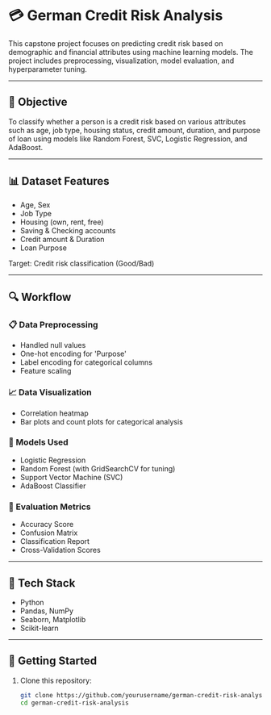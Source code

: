 # 💳 German Credit Risk Analysis

This capstone project focuses on predicting credit risk based on demographic and financial attributes using machine learning models. The project includes preprocessing, visualization, model evaluation, and hyperparameter tuning.

---

## 📌 Objective

To classify whether a person is a credit risk based on various attributes such as age, job type, housing status, credit amount, duration, and purpose of loan using models like Random Forest, SVC, Logistic Regression, and AdaBoost.

---

## 📊 Dataset Features

- Age, Sex
- Job Type
- Housing (own, rent, free)
- Saving & Checking accounts
- Credit amount & Duration
- Loan Purpose

Target: Credit risk classification (Good/Bad)

---

## 🔍 Workflow

### 📋 Data Preprocessing
- Handled null values
- One-hot encoding for 'Purpose'
- Label encoding for categorical columns
- Feature scaling

### 📈 Data Visualization
- Correlation heatmap
- Bar plots and count plots for categorical analysis

### 🧠 Models Used
- Logistic Regression
- Random Forest (with GridSearchCV for tuning)
- Support Vector Machine (SVC)
- AdaBoost Classifier

### 🧪 Evaluation Metrics
- Accuracy Score
- Confusion Matrix
- Classification Report
- Cross-Validation Scores

---

## 🧰 Tech Stack

- Python
- Pandas, NumPy
- Seaborn, Matplotlib
- Scikit-learn

---

## 🚀 Getting Started

1. Clone this repository:
   ```bash
   git clone https://github.com/yourusername/german-credit-risk-analysis.git
   cd german-credit-risk-analysis

